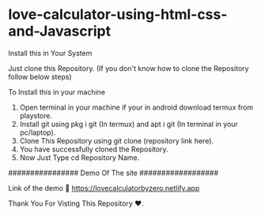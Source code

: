 # love-calculator-using-html-css-and-Javascript

Install this in Your System

Just clone this Repository. (If you don't know how to clone the Repository follow below steps)

To Install this in your machine

1) Open terminal in your machine if your in android download termux from playstore.
2) Install git using pkg i git (In termux) and apt i git (In terminal in your pc/laptop).
3) Clone This Repository using git clone (repository link here).
4) You have successfully cloned the Repository.
5) Now Just Type cd Repository Name.

################ Demo Of The site ##################

Link of the demo 📢 https://lovecalculatorbyzero.netlify.app

Thank You For Visting This Repository ❤. 
